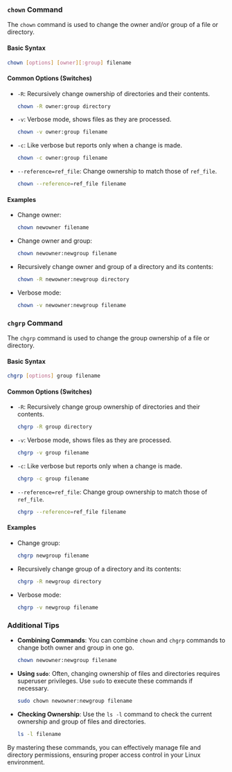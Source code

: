 ### `chown` Command

The `chown` command is used to change the owner and/or group of a file or directory.

#### Basic Syntax

```bash
chown [options] [owner][:group] filename
```

#### Common Options (Switches)

- `-R`: Recursively change ownership of directories and their contents.
  
  ```bash
  chown -R owner:group directory
  ```
  
- `-v`: Verbose mode, shows files as they are processed.
  
  ```bash
  chown -v owner:group filename
  ```
  
- `-c`: Like verbose but reports only when a change is made.
  
  ```bash
  chown -c owner:group filename
  ```
  
- `--reference=ref_file`: Change ownership to match those of `ref_file`.
  
  ```bash
  chown --reference=ref_file filename
  ```

#### Examples

- Change owner:
  
  ```bash
  chown newowner filename
  ```
  
- Change owner and group:
  
  ```bash
  chown newowner:newgroup filename
  ```
  
- Recursively change owner and group of a directory and its contents:
  
  ```bash
  chown -R newowner:newgroup directory
  ```
  
- Verbose mode:
  
  ```bash
  chown -v newowner:newgroup filename
  ```

### `chgrp` Command

The `chgrp` command is used to change the group ownership of a file or directory.

#### Basic Syntax

```bash
chgrp [options] group filename
```

#### Common Options (Switches)

- `-R`: Recursively change group ownership of directories and their contents.
  
  ```bash
  chgrp -R group directory
  ```
  
- `-v`: Verbose mode, shows files as they are processed.
  
  ```bash
  chgrp -v group filename
  ```
  
- `-c`: Like verbose but reports only when a change is made.
  
  ```bash
  chgrp -c group filename
  ```
  
- `--reference=ref_file`: Change group ownership to match those of `ref_file`.
  
  ```bash
  chgrp --reference=ref_file filename
  ```

#### Examples

- Change group:
  
  ```bash
  chgrp newgroup filename
  ```
  
- Recursively change group of a directory and its contents:
  
  ```bash
  chgrp -R newgroup directory
  ```
  
- Verbose mode:
  
  ```bash
  chgrp -v newgroup filename
  ```

### Additional Tips

- **Combining Commands**: You can combine `chown` and `chgrp` commands to change both owner and group in one go.
  
  ```bash
  chown newowner:newgroup filename
  ```

- **Using `sudo`**: Often, changing ownership of files and directories requires superuser privileges. Use `sudo` to execute these commands if necessary.
  
  ```bash
  sudo chown newowner:newgroup filename
  ```

- **Checking Ownership**: Use the `ls -l` command to check the current ownership and group of files and directories.
  
  ```bash
  ls -l filename
  ```

By mastering these commands, you can effectively manage file and directory permissions, ensuring proper access control in your Linux environment.
